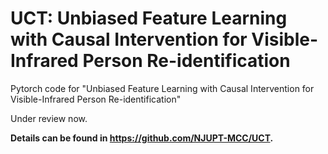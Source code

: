 # UCT: Unbiased Feature Learning with Causal Intervention for Visible-Infrared Person Re-identification
Pytorch code for "Unbiased Feature Learning with Causal Intervention for Visible-Infrared Person Re-identification"

Under review now.

**Details can be found in https://github.com/NJUPT-MCC/UCT.**

